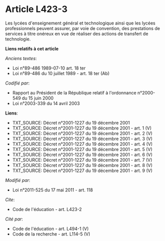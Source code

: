 # Article L423-3

Les lycées d'enseignement général et technologique ainsi que les lycées professionnels peuvent assurer, par voie de
convention, des prestations de services à titre onéreux en vue de réaliser des actions de transfert de technologie.

**Liens relatifs à cet article**

_Anciens textes_:

  - Loi n°89-486 1989-07-10 art. 18 ter
  - Loi n°89-486 du 10 juillet 1989 - art. 18 ter (Ab)

_Codifié par_:

  - Rapport au Président de la République relatif à l'ordonnance n°2000-549 du 15 juin 2000
  - Loi n°2003-339 du 14 avril 2003

**Liens**:

  - TXT_SOURCE: Décret n°2001-1227 du 19 décembre 2001
  - TXT_SOURCE: Décret n°2001-1227 du 19 décembre 2001 - art. 1 (V)
  - TXT_SOURCE: Décret n°2001-1227 du 19 décembre 2001 - art. 2 (V)
  - TXT_SOURCE: Décret n°2001-1227 du 19 décembre 2001 - art. 3 (V)
  - TXT_SOURCE: Décret n°2001-1227 du 19 décembre 2001 - art. 4 (V)
  - TXT_SOURCE: Décret n°2001-1227 du 19 décembre 2001 - art. 5 (V)
  - TXT_SOURCE: Décret n°2001-1227 du 19 décembre 2001 - art. 6 (V)
  - TXT_SOURCE: Décret n°2001-1227 du 19 décembre 2001 - art. 7 (V)
  - TXT_SOURCE: Décret n°2001-1227 du 19 décembre 2001 - art. 8 (V)
  - TXT_SOURCE: Décret n°2001-1227 du 19 décembre 2001 - art. 9 (V)

_Modifié par_:

  - Loi n°2011-525 du 17 mai 2011 - art. 118

_Cite_:

  - Code de l'éducation - art. L423-2

_Cité par_:

  - Code de l'éducation - art. L494-1 (V)
  - Code de la recherche - art. L114-5 (V)
